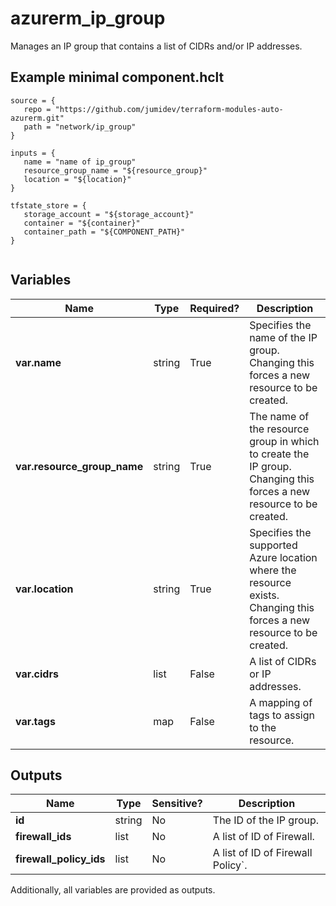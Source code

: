 # azurerm_ip_group

Manages an IP group that contains a list of CIDRs and/or IP addresses.

## Example minimal component.hclt

```hcl
source = {
   repo = "https://github.com/jumidev/terraform-modules-auto-azurerm.git" 
   path = "network/ip_group" 
}

inputs = {
   name = "name of ip_group" 
   resource_group_name = "${resource_group}" 
   location = "${location}" 
}

tfstate_store = {
   storage_account = "${storage_account}" 
   container = "${container}" 
   container_path = "${COMPONENT_PATH}" 
}


```

## Variables

| Name | Type | Required? |  Description |
| ---- | ---- | --------- |  ----------- |
| **var.name** | string | True | Specifies the name of the IP group. Changing this forces a new resource to be created. | 
| **var.resource_group_name** | string | True | The name of the resource group in which to create the IP group. Changing this forces a new resource to be created. | 
| **var.location** | string | True | Specifies the supported Azure location where the resource exists. Changing this forces a new resource to be created. | 
| **var.cidrs** | list | False | A list of CIDRs or IP addresses. | 
| **var.tags** | map | False | A mapping of tags to assign to the resource. | 



## Outputs

| Name | Type | Sensitive? | Description |
| ---- | ---- | --------- | --------- |
| **id** | string | No  | The ID of the IP group. | 
| **firewall_ids** | list | No  | A list of ID of Firewall. | 
| **firewall_policy_ids** | list | No  | A list of ID of Firewall Policy`. | 

Additionally, all variables are provided as outputs.
